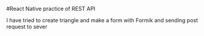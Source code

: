 #React Native practice of REST API
<p>I have tried to create triangle and make a form with Formik and sending post request to sever</p>
